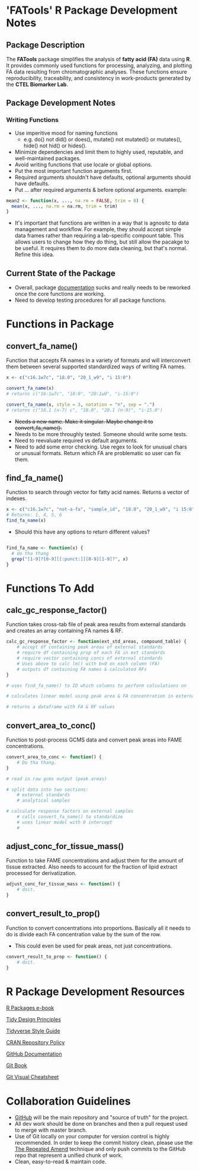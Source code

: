 # **'FATools' R Package Development Notes**

## Package Description

The **FATools** package simplifies the analysis of **fatty acid (FA)** data using **R**. It provides commonly used functions for processing, analyzing, and plotting FA data resulting from chromatographic analyses. These functions ensure reproducibility, traceability, and consistency in work-products generated by the **CTEL Biomarker Lab**.

## Package Development Notes

### Writing Functions
* Use imperitive mood for naming functions 
    * e.g. do() not did() or does(), mutate() not mutated() or mutates(), hide() not hid() or hides().
* Minimize dependencies and limit them to highly used, reputable, and well-maintained packages.
* Avoid writing functions that use locale or global options.
* Put the most important function arguments first.
* Required arguments shouldn't have defaults, optional arguments should have defaults. 
*  Put ... after required arguments & before optional arguments. example:

```r
mean2 <- function(x, ..., na.rm = FALSE, trim = 0) {
  mean(x, ..., na.rm = na.rm, trim = trim)
}
```

* It's important that functions are written in a way that is agnositc to data management and workflow. For example, they should accept simple data frames rather than requiring a lab-specific compount table. This allows users to change how they do thing, but still allow the pacakge to be useful. It requires them to do more data cleaning, but that's normal. Refine this idea.

## Current State of the Package

* Overall, package [documentation](https://style.tidyverse.org/documentation.html) sucks and really needs to be reworked once the core functions are working. 
* Need to develop testing procedures for all package functions.

# **Functions in Package**

## convert_fa_name()

Function that accepts FA names in a variety of formats and will interconvert them between several supported standardized ways of writing FA names.

```r
x <- c("c16.1w7c", "18.0", "20_1_w9", "i 15:0")

convert_fa_name(x)
# returns c("16:1ω7c", "18:0", "20:1ω9", "i-15:0")

convert_fa_name(x, style = 3, notation = "n", sep = ".")
# returns c("16.1 (n-7) c", "18.0", "20.1 (n-9)", "i-15.0")
```

* ~~Needs a new name. Make it singular. Maybe change it to convert_fa_name().~~
* Needs to be more throughly tested. Someone should write some tests. 
* Need to reevaluate required vs default arguments.
* Need to add some error checking. Use regex to look for unusual chars or unusual formats. Return which FA are problematic so user can fix them. 

## find_fa_name()

Function to search through vector for fatty acid names. Returns a vector of indexes.

```r
x <- c("c16.1w7c", "not-a-fa", "sample_id", "18.0", "20_1_w9", "i 15:0")
# Returns: 1, 4, 5, 6
find_fa_name(x)
```

* Should this have any options to return different values?

```r

find_fa_name <- function(x) {
  # do tha thang
  grep("[1-9]?[0-9][[:punct:]][0-9][1-9]?", x)
}

```

# **Functions To Add**

## calc_gc_response_factor()

Function takes cross-tab file of peak area results from external standards and creates an array containing FA names & RF. 

```r
calc_gc_response_factor <- function(ext_std_areas, compound_table) {
    # accept df containing peak areas of external standards
    # require df containing prop of each FA in ext standards
    # require vector containing concs of external standards
    # Uses above to calc lm() with b=0 on each column (FA)
    # outputs df containing FA names & calculated RFs
}

# uses find_fa_name() to ID which columns to perform calculations on 

# calculates linear model using peak area & FA concentration in external standard to calculate instrument response factors. 

# returns a dataframe with FA & RF values
```

## convert_area_to_conc()
Function to post-process GCMS data and convert peak areas into FAME concentrations.

```r
convert_area_to_conc <- function() {
    # Do tha thang.
}

# read in raw gcms output (peak areas)

# split data into two sections:
    # external standards
    # analytical samples

# calculate response factors on external samples
    # calls convert_fa_name() to standardize
    # uses linear model with 0 intercept
    # 
```

## adjust_conc_for_tissue_mass()
Function to take FAME concentrations and adjust them for the amount of tissue extracted. Also needs to account for the fraction of lipid extract processed for derivatization. 

```r
adjust_conc_for_tissue_mass <- function() {
    # doit.
}
```

## convert_result_to_prop()
Function to convert concentrations into proportions. Basically all it needs to do is divide each FA concentration value by the sum of the row.

* This could even be used for peak areas, not just concentrations. 

```r
convert_result_to_prop <- function() {
    # doit.
}
```

# **R Package Development Resources**

[R Packages e-book](https://r-pkgs.org/whole-game.html)

[Tidy Design Principles](https://design.tidyverse.org/)

[Tidyverse Style Guide](https://style.tidyverse.org/functions.html)

[CRAN Repository Policy](https://cran.r-project.org/)

[GitHub Documentation](https://docs.github.com/en/get-started)

[Git Book](https://git-scm.com/book/en/v2)

[Git Visual Cheatsheet](https://ndpsoftware.com/git-cheatsheet.html#loc=workspace;)

# **Collaboration Guidelines**

* [GitHub](https://github.com/miketommus/FATools) will be the main repository and "source of truth" for the project.
* All dev work should be done on branches and then a pull request used to merge with master branch. 
* Use of Git locally on your computer for version control is highly recommended. In order to keep the commit history clean, please use the [The Repeated Amend](https://happygitwithr.com/repeated-amend) technique and only push commits to the GitHub repo that represent a unified chunk of work. 
* Clean, easy-to-read & maintain code.